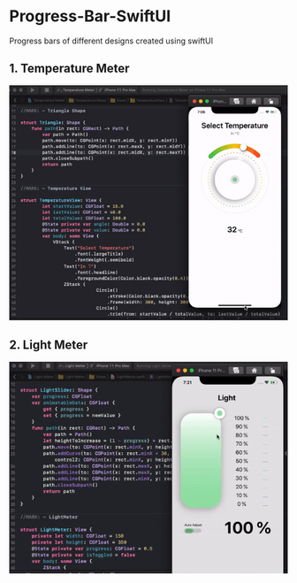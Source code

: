 # Progress-Bar-SwiftUI
Progress bars of different designs created using swiftUI

## 1. Temperature Meter

![](TemperatureMeter.gif)

## 2. Light Meter

![](LightMeter.gif)
